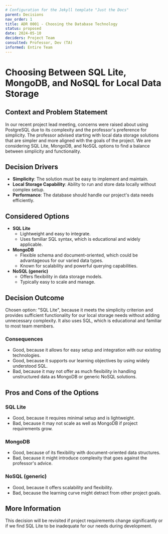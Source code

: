 ```yaml
---
# Configuration for the Jekyll template "Just the Docs"
parent: Decisions
nav_order: 1
title: ADR 0001 - Choosing the Database Technology
status: proposed
date: 2024-05-10
deciders: Project Team
consulted: Professor, Dev (TA)
informed: Entire Team
---
```


# Choosing Between SQL Lite, MongoDB, and NoSQL for Local Data Storage

## Context and Problem Statement
In our recent project lead meeting, concerns were raised about using PostgreSQL due to its complexity and the professor's preference for simplicity. The professor advised starting with local data storage solutions that are simpler and more aligned with the goals of the project. We are considering SQL Lite, MongoDB, and NoSQL options to find a balance between simplicity and functionality.

## Decision Drivers
* **Simplicity**: The solution must be easy to implement and maintain.
* **Local Storage Capability**: Ability to run and store data locally without complex setup.
* **Performance**: The database should handle our project's data needs efficiently.

## Considered Options
* **SQL Lite**
  - Lightweight and easy to integrate.
  - Uses familiar SQL syntax, which is educational and widely applicable.
* **MongoDB**
  - Flexible schema and document-oriented, which could be advantageous for our varied data types.
  - Known for scalability and powerful querying capabilities.
* **NoSQL (generic)**
  - Offers flexibility in data storage models.
  - Typically easy to scale and manage.

## Decision Outcome
Chosen option: "SQL Lite", because it meets the simplicity criterion and provides sufficient functionality for our local storage needs without adding unnecessary complexity. It also uses SQL, which is educational and familiar to most team members.

### Consequences
* Good, because it allows for easy setup and integration with our existing technologies.
* Good, because it supports our learning objectives by using widely understood SQL.
* Bad, because it may not offer as much flexibility in handling unstructured data as MongoDB or generic NoSQL solutions.

## Pros and Cons of the Options

### SQL Lite
* Good, because it requires minimal setup and is lightweight.
* Bad, because it may not scale as well as MongoDB if project requirements grow.

### MongoDB
* Good, because of its flexibility with document-oriented data structures.
* Bad, because it might introduce complexity that goes against the professor's advice.

### NoSQL (generic)
* Good, because it offers scalability and flexibility.
* Bad, because the learning curve might detract from other project goals.

## More Information
This decision will be revisited if project requirements change significantly or if we find SQL Lite to be inadequate for our needs during development.

